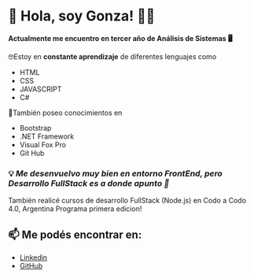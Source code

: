 # 👋 Hola, soy Gonza! 👦🏽
**Actualmente me encuentro en tercer año de Análisis de Sistemas 🖥**

 🤓Estoy en **constante aprendizaje** de diferentes lenguajes como

- HTML
- CSS
- JAVASCRIPT
- C#

👀También poseo conocimientos en
- Bootstrap
- .NET Framework 
- Visual Fox Pro
- Git Hub

### 💡 _Me desenvuelvo muy bien en entorno FrontEnd, pero Desarrollo FullStack es a donde apunto 🎯_

También realicé cursos de desarrollo FullStack (Node.js) en Codo a Codo 4.0, Argentina Programa primera edicion!
## 📫 Me podés encontrar en:
- [Linkedin](https://www.linkedin.com/in/rial-gonzalo/)
- [GitHub](https://github.com/r-gonzalo/)
